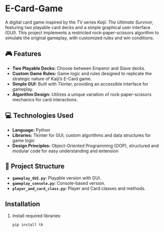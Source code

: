 # E-Card-Game

A digital card game inspired by the TV series *Kaiji: The Ultimate Survivor*, featuring two playable card decks and a simple graphical user interface (GUI). This project implements a restricted rock-paper-scissors algorithm to simulate the original gameplay, with customized rules and win conditions.

## 🎮 Features
- **Two Playable Decks:** Choose between Emperor and Slave decks.
- **Custom Game Rules:** Game logic and rules designed to replicate the strategic nature of Kaiji’s E-Card game.
- **Simple GUI:** Built with Tkinter, providing an accessible interface for gameplay.
- **Algorithm Design:** Utilizes a unique variation of rock-paper-scissors mechanics for card interactions.

## 💻 Technologies Used
- **Language:** Python
- **Libraries:** Tkinter for GUI, custom algorithms and data structures for game logic
- **Design Principles:** Object-Oriented Programming (OOP), structured and modular code for easy understanding and extension

## 📂 Project Structure
- **`gameplay_GUI.py`:** Playable version with GUI.
- **`gameplay_console.py`:** Console-based version.
- **`player_and_card_class.py`:** Player and Card classes and methods.

## Installation

1. Install required libraries:
   ```bash
   pip install tk



